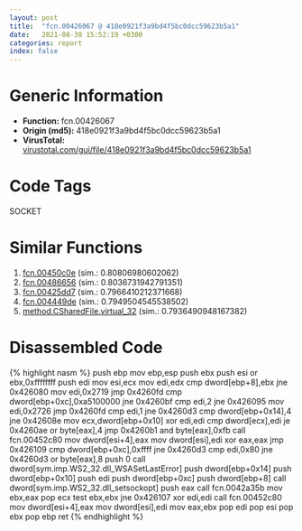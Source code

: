 ```yaml
---
layout: post
title:  "fcn.00426067 @ 418e0921f3a9bd4f5bc0dcc59623b5a1"
date:   2021-08-30 15:52:19 +0300
categories: report
index: false
---
```


# Generic Information
- **Function:** fcn.00426067
- **Origin (md5):** 418e0921f3a9bd4f5bc0dcc59623b5a1
- **VirusTotal:** [virustotal.com/gui/file/418e0921f3a9bd4f5bc0dcc59623b5a1][virustotal_ref]

# Code Tags
<span class="tag" id="SOCKET">SOCKET</span>


# Similar Functions

1. [fcn.00450c0e][similar_1_ref] (sim.: 0.80806980602062)
2. [fcn.00486656][similar_2_ref] (sim.: 0.8036731942791351)
3. [fcn.00425dd7][similar_3_ref] (sim.: 0.7966410212371668)
4. [fcn.004449de][similar_4_ref] (sim.: 0.7949504545538502)
5. [method.CSharedFile.virtual\_32][similar_5_ref] (sim.: 0.7936490948167382)


# Disassembled Code

{% highlight nasm %}
push ebp
mov ebp,esp
push ebx
push esi
or ebx,0xffffffff
push edi
mov esi,ecx
mov edi,edx
cmp dword[ebp+8],ebx
jne 0x426080
mov edi,0x2719
jmp 0x4260fd
cmp dword[ebp+0xc],0xa5100000
jne 0x4260bf
cmp edi,2
jne 0x426095
mov edi,0x2726
jmp 0x4260fd
cmp edi,1
jne 0x4260d3
cmp dword[ebp+0x14],4
jne 0x42608e
mov ecx,dword[ebp+0x10]
xor edi,edi
cmp dword[ecx],edi
je 0x4260ae
or byte[eax],4
jmp 0x4260b1
and byte[eax],0xfb
call fcn.00452c80
mov dword[esi+4],eax
mov dword[esi],edi
xor eax,eax
jmp 0x426109
cmp dword[ebp+0xc],0xffff
jne 0x4260d3
cmp edi,0x80
jne 0x4260d3
or byte[eax],8
push 0
call dword[sym.imp.WS2_32.dll_WSASetLastError]
push dword[ebp+0x14]
push dword[ebp+0x10]
push edi
push dword[ebp+0xc]
push dword[ebp+8]
call dword[sym.imp.WS2_32.dll_setsockopt]
push eax
call fcn.0042a35b
mov ebx,eax
pop ecx
test ebx,ebx
jne 0x426107
xor edi,edi
call fcn.00452c80
mov dword[esi+4],eax
mov dword[esi],edi
mov eax,ebx
pop edi
pop esi
pop ebx
pop ebp
ret 
{% endhighlight %}


[similar_1_ref]: /report/fcn.00450c0e@ab923633032c47ff6d9c40ed36a40b2b
[similar_2_ref]: /report/fcn.00486656@d96761eb00d2d97e2b6f5ffffed0b46a
[similar_3_ref]: /report/fcn.00425dd7@418e0921f3a9bd4f5bc0dcc59623b5a1
[similar_4_ref]: /report/fcn.004449de@b3771987fba16f4fba07d1109ec72c76
[similar_5_ref]: /report/method.CSharedFile.virtual_32@3e981d1767f44f5fe2446a49ffe52f4e
[virustotal_ref]: https://www.virustotal.com/gui/file/418e0921f3a9bd4f5bc0dcc59623b5a1